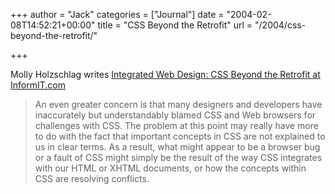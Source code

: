 +++
author = "Jack"
categories = ["Journal"]
date = "2004-02-08T14:52:21+00:00"
title = "CSS Beyond the Retrofit"
url = "/2004/css-beyond-the-retrofit/"

+++

Molly Holzschlag writes [Integrated Web Design: CSS Beyond the Retrofit at InformIT.com][1]

> 
> 
> An even greater concern is that many designers and developers have inaccurately but understandably blamed CSS and Web browsers for challenges with CSS. The problem at this point may really have more to do with the fact that important concepts in CSS are not explained to us in clear terms. As a result, what might appear to be a browser bug or a fault of CSS might simply be the result of the way CSS integrates with our HTML or XHTML documents, or how the concepts within CSS are resolving conflicts.
> 
>

 [1]: http://www.informit.com/isapi/product_id~%7B2264FACA-D814-420F-83BD-AE84BB7FE644%7D/content/index.asp "CSS Beyond the Retrofit at InformIT.com"